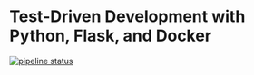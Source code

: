 # Test-Driven Development with Python, Flask, and Docker

[![pipeline status](https://gitlab.com/ashleyelder/flask-tdd-docker/badges/master/pipeline.svg?sanitize=true)](https://gitlab.com/ashleyelder/flask-tdd-docker/commits/master)